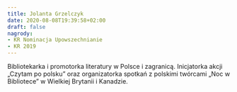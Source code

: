 ```yaml
---
title: Jolanta Grzelczyk
date: 2020-08-08T19:39:58+02:00
draft: false
nagrody:
- KR Nominacja Upowszechnianie
- KR 2019
---
```

Bibliotekarka i promotorka literatury w Polsce i zagranicą. Inicjatorka akcji „Czytam po polsku” oraz organizatorka spotkań z polskimi twórcami „Noc w Bibliotece” w Wielkiej Brytanii i Kanadzie.
